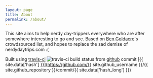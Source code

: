 ```yaml
---
layout: page
title: About
permalink: /about/
---
```


This site aims to help nerdy day-trippers everywhere who are after somewhere
interesting to go and see. Based on [Ben Goldacre](https://twitter.com/bengoldacre)'s
crowdsourced list, and hopes to replace the sad demise of nerdydaytrips.com :(

Built using [travis-ci](https://travis-ci.org/fraz3alpha/nerdy-day-trips) ![travis-ci build status](https://travis-ci.org/fraz3alpha/nerdy-day-trips.svg?branch=master) from [github](https://github.com/fraz3alpha/nerdy-day-trips) commit [{{ site.data['hash'] }}](https://github.com/{{ site.github_username }}/{{ site.github_repository }}/commit/{{ site.data['hash_long'] }}) 
